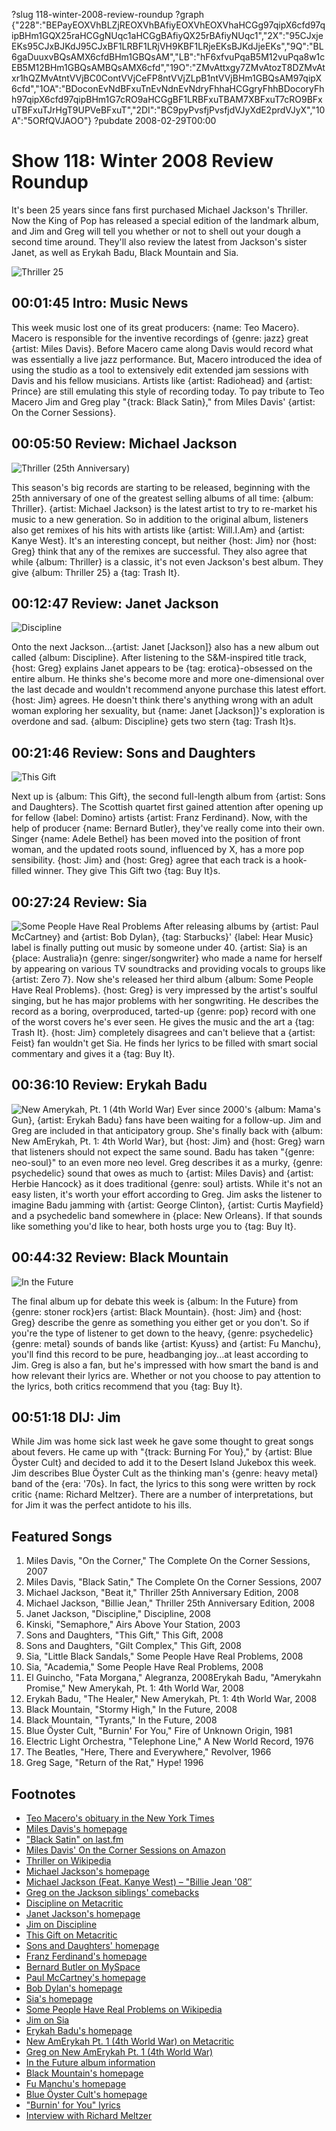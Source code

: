 ?slug 118-winter-2008-review-roundup
?graph {"228":"BEPayEOXVhBLZjREOXVhBAfiyEOXVhEOXVhaHCGg97qipX6cfd97qipBHm1GQX25raHCGgNUqc1aHCGgBAfiyQX25rBAfiyNUqc1","2X":"95CJxjeEKs95CJxBJKdJ95CJxBF1LRBF1LRjVH9KBF1LRjeEKsBJKdJjeEKs","9Q":"BL6gaDuuxvBQsAMX6cfdBHm1GBQsAM","LB":"hF6xfvuPqaB5M12vuPqa8w1cEB5M12BHm1GBQsAMBQsAMX6cfd","19O":"ZMvAttxgy7ZMvAtozT8DZMvAtxr1hQZMvAtntVVjBC0ContVVjCeFP8ntVVjZLpB1ntVVjBHm1GBQsAM97qipX6cfd","1OA":"BDoconEvNdBFxuTnEvNdnEvNdryFhhaHCGgryFhhBDocoryFhh97qipX6cfd97qipBHm1G7cRO9aHCGgBF1LRBFxuTBAM7XBFxuT7cRO9BFxuTBFxuTJrHgT9UPVeBFxuT","2DI":"BC9pyPvsfjPvsfjdVJyXdE2prdVJyX","10A":"5ORfQVJAOO"}
?pubdate 2008-02-29T00:00
# Show 118: Winter 2008 Review Roundup
It's been 25 years since fans first purchased Michael Jackson's Thriller. Now the King of Pop has released a special edition of the landmark album, and Jim and Greg will tell you whether or not to shell out your dough a second time around. They'll also review the latest from Jackson's sister Janet, as well as Erykah Badu, Black Mountain and Sia.

![Thriller 25](https://static.soundopinions.org/images/2008/thriller25.jpg)

## 00:01:45 Intro: Music News
This week music lost one of its great producers: {name: Teo Macero}. Macero is responsible for the inventive recordings of {genre: jazz} great {artist: Miles Davis}. Before Macero came along Davis would record what was essentially a live jazz performance. But, Macero introduced the idea of using the studio as a tool to extensively edit extended jam sessions with Davis and his fellow musicians. Artists like {artist: Radiohead} and {artist: Prince} are still emulating this style of recording today. To pay tribute to Teo Macero Jim and Greg play "{track: Black Satin}," from Miles Davis' {artist: On the Corner Sessions}.

## 00:05:50 Review: Michael Jackson
![Thriller (25th Anniversary)](https://static.soundopinions.org/assets/118/9Q0.jpg)

This season's big records are starting to be released, beginning with the 25th anniversary of one of the greatest selling albums of all time: {album: Thriller}. {artist: Michael Jackson} is the latest artist to try to re-market his music to a new generation. So in addition to the original album, listeners also get remixes of his hits with artists like {artist: Will.I.Am} and {artist: Kanye West}. It's an interesting concept, but neither {host: Jim} nor {host: Greg} think that any of the remixes are successful. They also agree that while {album: Thriller} is a classic, it's not even Jackson's best album. They give {album: Thriller 25} a {tag: Trash It}.

## 00:12:47 Review: Janet Jackson
![Discipline](https://static.soundopinions.org/assets/118/LB0.jpg)

Onto the next Jackson...{artist: Janet [Jackson]} also has a new album out called {album: Discipline}. After listening to the S&M-inspired title track, {host: Greg} explains Janet appears to be {tag: erotica}-obsessed on the entire album. He thinks she's become more and more one-dimensional over the last decade and wouldn't recommend anyone purchase this latest effort. {host: Jim} agrees. He doesn't think there's anything wrong with an adult woman exploring her sexuality, but {name: Janet [Jackson]}'s exploration is overdone and sad. {album: Discipline} gets two stern {tag: Trash It}s.

## 00:21:46 Review: Sons and Daughters
![This Gift](https://static.soundopinions.org/assets/118/10A0.jpg)

Next up is {album: This Gift}, the second full-length album from {artist: Sons and Daughters}. The Scottish quartet first gained attention after opening up for fellow {label: Domino} artists {artist: Franz Ferdinand}. Now, with the help of producer {name: Bernard Butler}, they've really come into their own. Singer {name: Adele Bethel} has been moved into the position of front woman, and the updated roots sound, influenced by X, has a more pop sensibility. {host: Jim} and {host: Greg} agree that each track is a hook-filled winner. They give This Gift two {tag: Buy It}s.

## 00:27:24 Review: Sia
![Some People Have Real Problems](https://static.soundopinions.org/assets/118/19O0.jpg)
After releasing albums by {artist: Paul McCartney} and {artist: Bob Dylan}, {tag: Starbucks}' {label: Hear Music} label is finally putting out music by someone under 40. {artist: Sia} is an {place: Australia}n {genre: singer/songwriter} who made a name for herself by appearing on various TV soundtracks and providing vocals to groups like {artist: Zero 7}. Now she's released her third album {album: Some People Have Real Problems}. {host: Greg} is very impressed by the artist's soulful singing, but he has major problems with her songwriting. He describes the record as a boring, overproduced, tarted-up {genre: pop} record with one of the worst covers he's ever seen. He gives the music and the art a {tag: Trash It}. {host: Jim} completely disagrees and can't believe that a {artist: Feist} fan wouldn't get Sia. He finds her lyrics to be filled with smart social commentary and gives it a {tag: Buy It}.

## 00:36:10 Review: Erykah Badu
![New Amerykah, Pt. 1 (4th World War)](https://static.soundopinions.org/assets/118/1OA0.jpg)
Ever since 2000's {album: Mama's Gun}, {artist: Erykah Badu} fans have been waiting for a follow-up. Jim and Greg are included in that anticipatory group. She's finally back with {album: New AmErykah, Pt. 1: 4th World War}, but {host: Jim} and {host: Greg} warn that listeners should not expect the same sound. Badu has taken "{genre: neo-soul}" to an even more neo level. Greg describes it as a murky, {genre: psychedelic} sound that owes as much to {artist: Miles Davis} and {artist: Herbie Hancock} as it does traditional {genre: soul} artists. While it's not an easy listen, it's worth your effort according to Greg. Jim asks the listener to imagine Badu jamming with {artist: George Clinton}, {artist: Curtis Mayfield} and a psychedelic band somewhere in {place: New Orleans}. If that sounds like something you'd like to hear, both hosts urge you to {tag: Buy It}.

## 00:44:32 Review: Black Mountain
![In the Future](https://static.soundopinions.org/assets/118/2280.jpg)

The final album up for debate this week is {album: In the Future} from {genre: stoner rock}ers {artist: Black Mountain}. {host: Jim} and {host: Greg} describe the genre as something you either get or you don't. So if you're the type of listener to get down to the heavy, {genre: psychedelic} {genre: metal} sounds of bands like {artist: Kyuss} and {artist: Fu Manchu}, you'll find this record to be pure, headbanging joy...at least according to Jim. Greg is also a fan, but he's impressed with how smart the band is and how relevant their lyrics are. Whether or not you choose to pay attention to the lyrics, both critics recommend that you {tag: Buy It}.

## 00:51:18 DIJ: Jim
While Jim was home sick last week he gave some thought to great songs about fevers. He came up with "{track: Burning For You}," by {artist: Blue Öyster Cult} and decided to add it to the Desert Island Jukebox this week. Jim describes Blue Öyster Cult as the thinking man's {genre: heavy metal} band of the {era: '70s}. In fact, the lyrics to this song were written by rock critic {name: Richard Meltzer}. There are a number of interpretations, but for Jim it was the perfect antidote to his ills.

## Featured Songs
1. Miles Davis, "On the Corner," The Complete On the Corner Sessions, 2007
2. Miles Davis, "Black Satin," The Complete On the Corner Sessions, 2007
3. Michael Jackson, "Beat it," Thriller 25th Anniversary Edition, 2008
4. Michael Jackson, "Billie Jean," Thriller 25th Anniversary Edition, 2008
5. Janet Jackson, "Discipline," Discipline, 2008
6. Kinski, "Semaphore," Airs Above Your Station, 2003
7. Sons and Daughters, "This Gift," This Gift, 2008
8. Sons and Daughters, "Gilt Complex," This Gift, 2008
9. Sia, "Little Black Sandals," Some People Have Real Problems, 2008
10. Sia, "Academia," Some People Have Real Problems, 2008
11. El Guincho, "Fata Morgana," Alegranza, 2008Erykah Badu, "Amerykahn Promise," New Amerykah, Pt. 1: 4th World War, 2008
12. Erykah Badu, "The Healer," New Amerykah, Pt. 1: 4th World War, 2008
13. Black Mountain, "Stormy High," In the Future, 2008
14. Black Mountain, "Tyrants," In the Future, 2008
15. Blue Öyster Cult, "Burnin' For You," Fire of Unknown Origin, 1981
16. Electric Light Orchestra, "Telephone Line," A New World Record, 1976
17. The Beatles, "Here, There and Everywhere," Revolver, 1966
18. Greg Sage, "Return of the Rat," Hype! 1996

## Footnotes
- [Teo Macero's obituary in the New York Times](http://www.nytimes.com/2008/02/22/arts/music/22macero.html?_r=1&ref=music&oref=slogin)
- [Miles Davis's homepage](http://www.milesdavis.com/)
- ["Black Satin" on last.fm](http://www.last.fm/music/Miles+Davis/_/Black+Satin)
- [Miles Davis' On the Corner Sessions on Amazon](http://www.amazon.com/Corner-Miles-Davis/dp/B00004VWAF)
- [Thriller on Wikipedia](http://en.wikipedia.org/wiki/Thriller_(album))
- [Michael Jackson's homepage](http://www.michaeljackson.com/)
- [Michael Jackson (Feat. Kanye West) – "Billie Jean '08″](http://stereogum.com/archives/video/new-michael-jackson-feat-kanye-west-billie-jean-08_007546.html)
- [Greg on the Jackson siblings' comebacks](http://leisureblogs.chicagotribune.com/turn_it_up/2008/02/janet-jackson-a.html#more)
- [Discipline on Metacritic](http://www.metacritic.com/music/artists/jacksonjanet/discipline?q=discipline)
- [Janet Jackson's homepage](http://www.janetjackson.com/)
- [Jim on Discipline](http://www.jimdero.com/News2008/SpinControlFeb24.htm)
- [This Gift on Metacritic](http://www.metacritic.com/music/artists/sonsanddaughters/thisgift?q=this%20gift)
- [Sons and Daughters' homepage](http://www.sonsanddaughtersloveyou.com/)
- [Franz Ferdinand's homepage](http://www.franzferdinand.co.uk/)
- [Bernard Butler on MySpace](https://myspace.com/bernardbutler)
- [Paul McCartney's homepage](http://www.paulmccartney.com/)
- [Bob Dylan's homepage](http://www.bobdylan.com/)
- [Sia's homepage](http://www.siamusic.net/)
- [Some People Have Real Problems on Wikipedia](http://en.wikipedia.org/wiki/Some_People_Have_Real_Problems)
- [Jim on Sia](http://blogs.suntimes.com/derogatis/2008/02/taking_a_bath_with_sia_1.html)
- [Erykah Badu's homepage](http://www.erykahbadu.com/)
- [New AmErykah Pt. 1 (4th World War) on Metacritic](http://www.metacritic.com/music/artists/baduerykah/newamerykah?q=erykah%20badu)
- [Greg on New AmErykah Pt. 1 (4th World War)](http://leisureblogs.chicagotribune.com/turn_it_up/2008/02/erykah-badu-tun.html#more)
- [In the Future album information](http://www.jagjaguwar.com/onesheet.php?cat=jag090)
- [Black Mountain's homepage](http://www.blackmountainarmy.com/)
- [Fu Manchu's homepage](http://www.fu-manchu.com/)
- [Blue Öyster Cult's homepage](http://www.blueoystercult.com/)
- ["Burnin' for You" lyrics](http://www.stlyrics.com/lyrics/joedirt/burninforyou.htm)
- [Interview with Richard Meltzer](http://www.furious.com/perfect/meltzer.html)
